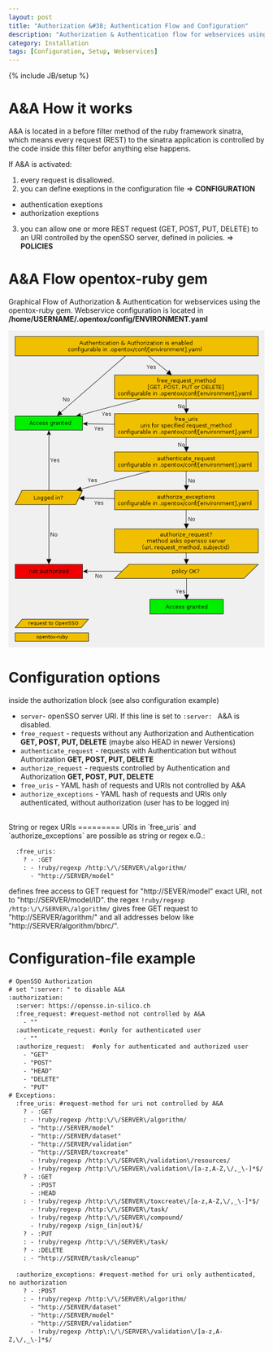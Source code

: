 ```yaml
---
layout: post
title: "Authorization &#38; Authentication Flow and Configuration"
description: "Authorization & Authentication flow for webservices using the opentox-ruby gem"
category: Installation
tags: [Configuration, Setup, Webservices]
---
```

{% include JB/setup %}


A&A How it works
=========
A&A is located in a before filter method of the ruby framework sinatra, which means every request (REST) to the sinatra application is controlled by the code inside this filter befor anything else happens.

If A&A is activated: 

1.  every request is disallowed.
2.  you can define exeptions in the configuration file => __CONFIGURATION__
  *  authentication exeptions
  *  authorization exeptions
3.   you can allow one or more REST request (GET, POST, PUT, DELETE) to an URI controlled by the openSSO server, defined in policies. => __POLICIES__


A&A Flow opentox-ruby gem
=========

Graphical Flow of Authorization & Authentication for webservices using the opentox-ruby gem. Webservice configuration is located in **/home/USERNAME/.opentox/config/ENVIRONMENT.yaml**  
 
![Authorization Authentication](/images/aa_flow.gif)


Configuration options
=========
inside the authorization block (see also configuration example)
* `server`- openSSO server URI. If this line is set to `:server: ` A&A is disabled.
* `free_request` - requests without any Authorization and Authentication **GET, POST, PUT, DELETE** (maybe also HEAD in newer Versions)
* `authenticate_request` - requests with Authentication but without Authorization **GET, POST, PUT, DELETE**
* `authorize_request` - requests controlled by  Authentication and Authorization **GET, POST, PUT, DELETE**
* `free_uris` - YAML hash of requests and URIs not controlled by A&A 
* `authorize_exceptions` -  YAML hash of requests and URIs only authenticated, without authorization (user has to be logged in)


<br />
String or regex URIs
=========
URIs in `free_uris` and `authorize_exceptions` are possible as string or regex
e.G.: 

      :free_uris:
        ? - :GET
        : - !ruby/regexp /http:\/\/SERVER\/algorithm/
          - "http://SERVER/model"

defines free access to GET request for "http://SEVER/model" exact URI, not to "http://SERVER/model/ID".
the regex `!ruby/regexp /http:\/\/SERVER\/algorithm/` gives free GET request to "http://SERVER/agorithm/" and all addresses below like "http://SERVER/algorithm/bbrc/".

Configuration-file example
=========

    # OpenSSO Authorization
    # set ":server: " to disable A&A
    :authorization:
      :server: https://opensso.in-silico.ch
      :free_request: #request-method not controlled by A&A
        - ""
      :authenticate_request: #only for authenticated user
        - ""
      :authorize_request:  #only for authenticated and authorized user
        - "GET"
        - "POST"
        - "HEAD"
        - "DELETE"
        - "PUT"
    # Exceptions:
      :free_uris: #request-method for uri not controlled by A&A
        ? - :GET
        : - !ruby/regexp /http:\/\/SERVER\/algorithm/
          - "http://SERVER/model"
          - "http://SERVER/dataset"
          - "http://SERVER/validation"
          - "http://SERVER/toxcreate"
          - !ruby/regexp /http:\/\/SERVER\/validation\/resources/
          - !ruby/regexp /http:\/\/SERVER\/validation\/[a-z,A-Z,\/,_\-]*$/
        ? - :GET
          - :POST
          - :HEAD
        : - !ruby/regexp /http:\/\/SERVER\/toxcreate\/[a-z,A-Z,\/,_\-]*$/
          - !ruby/regexp /http:\/\/SERVER\/task/
          - !ruby/regexp /http:\/\/SERVER\/compound/
          - !ruby/regexp /sign_(in|out)$/
        ? - :PUT
        : - !ruby/regexp /http:\/\/SERVER\/task/
        ? - :DELETE
        : - "http://SERVER/task/cleanup"
    
      :authorize_exceptions: #request-method for uri only authenticated, no authorization
        ? - :POST
        : - !ruby/regexp /http:\/\/SERVER\/algorithm/
          - "http://SERVER/dataset"
          - "http://SERVER/model"
          - "http://SERVER/validation"
          - !ruby/regexp /http\:\/\/SERVER\/validation\/[a-z,A-Z,\/,_\-]*$/

   
